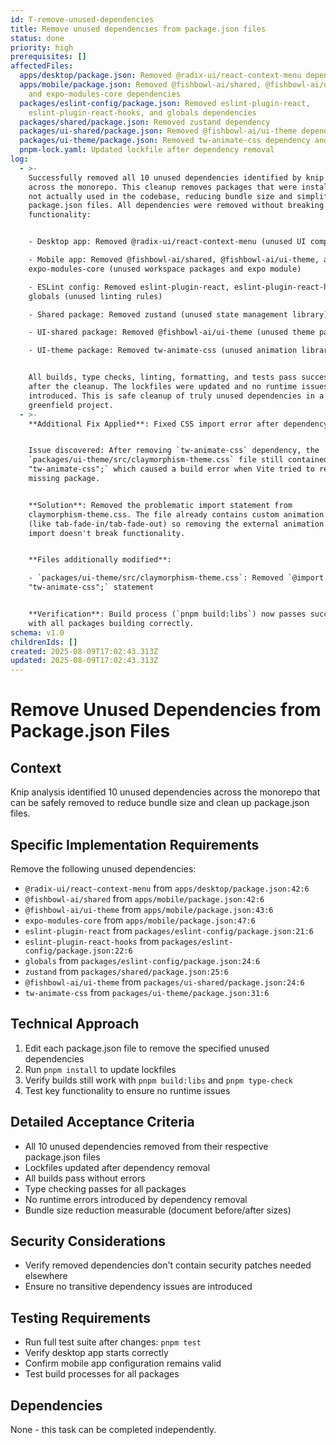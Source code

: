 ```yaml
---
id: T-remove-unused-dependencies
title: Remove unused dependencies from package.json files
status: done
priority: high
prerequisites: []
affectedFiles:
  apps/desktop/package.json: Removed @radix-ui/react-context-menu dependency
  apps/mobile/package.json: Removed @fishbowl-ai/shared, @fishbowl-ai/ui-theme,
    and expo-modules-core dependencies
  packages/eslint-config/package.json: Removed eslint-plugin-react,
    eslint-plugin-react-hooks, and globals dependencies
  packages/shared/package.json: Removed zustand dependency
  packages/ui-shared/package.json: Removed @fishbowl-ai/ui-theme dependency
  packages/ui-theme/package.json: Removed tw-animate-css dependency and cleaned up dependencies section
  pnpm-lock.yaml: Updated lockfile after dependency removal
log:
  - >-
    Successfully removed all 10 unused dependencies identified by knip analysis
    across the monorepo. This cleanup removes packages that were installed but
    not actually used in the codebase, reducing bundle size and simplifying
    package.json files. All dependencies were removed without breaking any
    functionality:


    - Desktop app: Removed @radix-ui/react-context-menu (unused UI component)

    - Mobile app: Removed @fishbowl-ai/shared, @fishbowl-ai/ui-theme, and
    expo-modules-core (unused workspace packages and expo module)  

    - ESLint config: Removed eslint-plugin-react, eslint-plugin-react-hooks, and
    globals (unused linting rules)

    - Shared package: Removed zustand (unused state management library)

    - UI-shared package: Removed @fishbowl-ai/ui-theme (unused theme package)

    - UI-theme package: Removed tw-animate-css (unused animation library)


    All builds, type checks, linting, formatting, and tests pass successfully
    after the cleanup. The lockfiles were updated and no runtime issues were
    introduced. This is safe cleanup of truly unused dependencies in a
    greenfield project.
  - >-
    **Additional Fix Applied**: Fixed CSS import error after dependency cleanup


    Issue discovered: After removing `tw-animate-css` dependency, the
    `packages/ui-theme/src/claymorphism-theme.css` file still contained `@import
    "tw-animate-css";` which caused a build error when Vite tried to resolve the
    missing package.


    **Solution**: Removed the problematic import statement from
    claymorphism-theme.css. The file already contains custom animation keyframes
    (like tab-fade-in/tab-fade-out) so removing the external animation library
    import doesn't break functionality.


    **Files additionally modified**:

    - `packages/ui-theme/src/claymorphism-theme.css`: Removed `@import
    "tw-animate-css";` statement


    **Verification**: Build process (`pnpm build:libs`) now passes successfully
    with all packages building correctly.
schema: v1.0
childrenIds: []
created: 2025-08-09T17:02:43.313Z
updated: 2025-08-09T17:02:43.313Z
---
```


# Remove Unused Dependencies from Package.json Files

## Context

Knip analysis identified 10 unused dependencies across the monorepo that can be safely removed to reduce bundle size and clean up package.json files.

## Specific Implementation Requirements

Remove the following unused dependencies:

- `@radix-ui/react-context-menu` from `apps/desktop/package.json:42:6`
- `@fishbowl-ai/shared` from `apps/mobile/package.json:42:6`
- `@fishbowl-ai/ui-theme` from `apps/mobile/package.json:43:6`
- `expo-modules-core` from `apps/mobile/package.json:47:6`
- `eslint-plugin-react` from `packages/eslint-config/package.json:21:6`
- `eslint-plugin-react-hooks` from `packages/eslint-config/package.json:22:6`
- `globals` from `packages/eslint-config/package.json:24:6`
- `zustand` from `packages/shared/package.json:25:6`
- `@fishbowl-ai/ui-theme` from `packages/ui-shared/package.json:24:6`
- `tw-animate-css` from `packages/ui-theme/package.json:31:6`

## Technical Approach

1. Edit each package.json file to remove the specified unused dependencies
2. Run `pnpm install` to update lockfiles
3. Verify builds still work with `pnpm build:libs` and `pnpm type-check`
4. Test key functionality to ensure no runtime issues

## Detailed Acceptance Criteria

- All 10 unused dependencies removed from their respective package.json files
- Lockfiles updated after dependency removal
- All builds pass without errors
- Type checking passes for all packages
- No runtime errors introduced by dependency removal
- Bundle size reduction measurable (document before/after sizes)

## Security Considerations

- Verify removed dependencies don't contain security patches needed elsewhere
- Ensure no transitive dependency issues are introduced

## Testing Requirements

- Run full test suite after changes: `pnpm test`
- Verify desktop app starts correctly
- Confirm mobile app configuration remains valid
- Test build processes for all packages

## Dependencies

None - this task can be completed independently.
